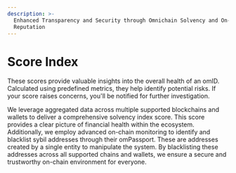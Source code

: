 ```yaml
---
description: >-
  Enhanced Transparency and Security through Omnichain Solvency and On-chain
  Reputation
---
```


# Score Index

These scores provide valuable insights into the overall health of an omID. Calculated using predefined metrics, they help identify potential risks. If your score raises concerns, you'll be notified for further investigation.

We leverage aggregated data across multiple supported blockchains and wallets to deliver a comprehensive solvency index score. This score provides a clear picture of financial health within the ecosystem. Additionally, we employ advanced on-chain monitoring to identify and blacklist sybil addresses through their omPassport. These are addresses created by a single entity to manipulate the system. By blacklisting these addresses across all supported chains and wallets, we ensure a secure and trustworthy on-chain environment for everyone.
